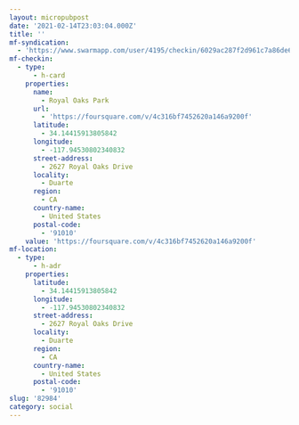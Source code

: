 ```yaml
---
layout: micropubpost
date: '2021-02-14T23:03:04.000Z'
title: ''
mf-syndication:
  - 'https://www.swarmapp.com/user/4195/checkin/6029ac287f2d961c7a86de6f'
mf-checkin:
  - type:
      - h-card
    properties:
      name:
        - Royal Oaks Park
      url:
        - 'https://foursquare.com/v/4c316bf7452620a146a9200f'
      latitude:
        - 34.14415913805842
      longitude:
        - -117.94530802340832
      street-address:
        - 2627 Royal Oaks Drive
      locality:
        - Duarte
      region:
        - CA
      country-name:
        - United States
      postal-code:
        - '91010'
    value: 'https://foursquare.com/v/4c316bf7452620a146a9200f'
mf-location:
  - type:
      - h-adr
    properties:
      latitude:
        - 34.14415913805842
      longitude:
        - -117.94530802340832
      street-address:
        - 2627 Royal Oaks Drive
      locality:
        - Duarte
      region:
        - CA
      country-name:
        - United States
      postal-code:
        - '91010'
slug: '82984'
category: social
---
```

